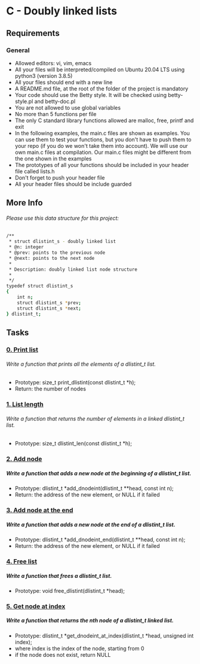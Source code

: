 # C - Doubly linked lists

## Requirements
### General
- Allowed editors: vi, vim, emacs
- All your files will be interpreted/compiled on Ubuntu 20.04 LTS using python3 (version 3.8.5)
- All your files should end with a new line
- A README.md file, at the root of the folder of the project is mandatory
- Your code should use the Betty style. It will be checked using betty-style.pl and betty-doc.pl
- You are not allowed to use global variables
- No more than 5 functions per file
- The only C standard library functions allowed are malloc, free, printf and exit
- In the following examples, the main.c files are shown as examples. 
  You can use them to test your functions, but you don't have to push them to your repo 
  (if you do we won't take them into account). We will use our own main.c files at compilation. 
  Our main.c files might be different from the one shown in the examples
- The prototypes of all your functions should be included in your header file called lists.h
- Don't forget to push your header file
- All your header files should be include guarded

## More Info
###### Please use this data structure for this project:

```bash
/**
 * struct dlistint_s - doubly linked list
 * @n: integer
 * @prev: points to the previous node
 * @next: points to the next node
 *
 * Description: doubly linked list node structure
 * 
 */
typedef struct dlistint_s
{
    int n;
    struct dlistint_s *prev;
    struct dlistint_s *next;
} dlistint_t;
```

## Tasks

### [0. Print list](https://github.com/WennieL/holbertonschool-low_level_programming/blob/main/doubly_linked_lists/0-print_dlistint.c)
###### Write a function that prints all the elements of a dlistint_t list.

- Prototype: size_t print_dlistint(const dlistint_t *h);
- Return: the number of nodes

### [1. List length](https://github.com/WennieL/holbertonschool-low_level_programming/blob/main/doubly_linked_lists/1-dlistint_len.c)
###### Write a function that returns the number of elements in a linked dlistint_t list.

- Prototype: size_t dlistint_len(const dlistint_t *h);

### [2. Add node](https://github.com/WennieL/holbertonschool-low_level_programming/blob/main/doubly_linked_lists/2-add_dnodeint.c)
##### Write a function that adds a new node at the beginning of a dlistint_t list.

- Prototype: dlistint_t *add_dnodeint(dlistint_t **head, const int n);
- Return: the address of the new element, or NULL if it failed

### [3. Add node at the end](https://github.com/WennieL/holbertonschool-low_level_programming/blob/main/doubly_linked_lists/3-add_dnodeint_end.c)
##### Write a function that adds a new node at the end of a dlistint_t list.

- Prototype: dlistint_t *add_dnodeint_end(dlistint_t **head, const int n);
- Return: the address of the new element, or NULL if it failed

### [4. Free list](https://github.com/WennieL/holbertonschool-low_level_programming/blob/main/doubly_linked_lists/4-free_dlistint.c)
##### Write a function that frees a dlistint_t list.

- Prototype: void free_dlistint(dlistint_t *head);

### [5. Get node at index](https://github.com/WennieL/holbertonschool-low_level_programming/blob/main/doubly_linked_lists/5-get_dnodeint.c)
##### Write a function that returns the nth node of a dlistint_t linked list.

- Prototype: dlistint_t *get_dnodeint_at_index(dlistint_t *head, unsigned int index);
- where index is the index of the node, starting from 0
- if the node does not exist, return NULL
